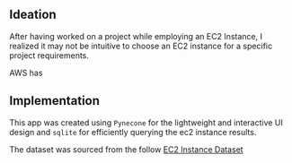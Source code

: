 ## Ideation

After having worked on a project while employing an EC2 Instance, I realized it may not be intuitive to choose an EC2 instance for a specific project requirements. 

AWS has 
## Implementation

This app was created using `Pynecone` for the lightweight and interactive UI design and `sqlite` for efficiently querying the ec2 instance results.

The dataset was sourced from the follow [EC2 Instance Dataset](https://instances.vantage.sh/)


